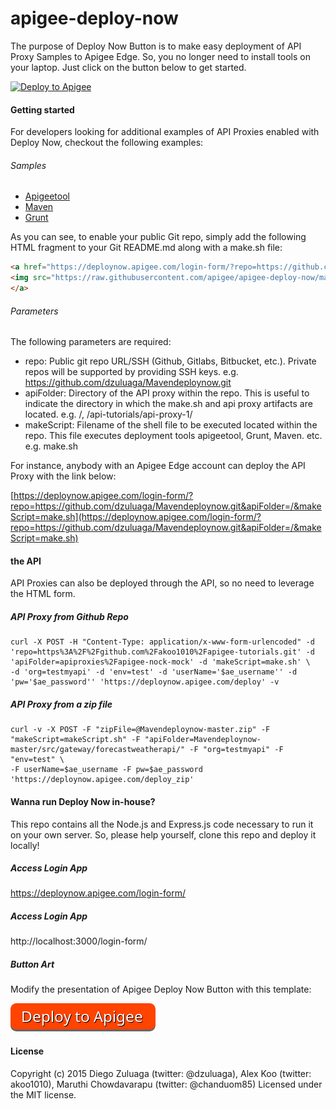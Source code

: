 apigee-deploy-now
==================
The purpose of Deploy Now Button is to make easy deployment of API Proxy Samples to Apigee Edge. So, you no longer need to install tools on your laptop. Just click on the button below to get started.

<a href="https://deploynow.apigee.com/login-form/?repo=https://github.com/akoo1010/apigee-nock-mock-deploy-now.git&apiFolder=/&makeScript=make.sh" target="_blank">
<img src="https://raw.githubusercontent.com/apigee/apigee-deploy-now/master/images/deploy_to_apigee.png" alt="Deploy to Apigee">
</a>


#### Getting started
For developers looking for additional examples of API Proxies enabled with Deploy Now, checkout the following examples:

###### Samples
- [Apigeetool](https://github.com/akoo1010/apigee-nock-mock-deploy-now)
- [Maven](https://github.com/dzuluaga/Mavendeploynow)
- [Grunt](https://github.com/dzuluaga/deploynow-api-proxy-grunt-sample)

As you can see, to enable your public Git repo, simply add the following HTML fragment to your Git README.md along with a make.sh file:
```HTML
<a href="https://deploynow.apigee.com/login-form/?repo=https://github.com/dzuluaga/Mavendeploynow.git&apiFolder=/&makeScript=make.sh">
<img src="https://raw.githubusercontent.com/apigee/apigee-deploy-now/master/images/deploy_to_apigee.png" align="left" height="45" width="232" >
</a>
```

###### Parameters
The following parameters are required:
- repo: Public git repo URL/SSH (Github, Gitlabs, Bitbucket, etc.). Private repos will be supported by providing SSH keys. e.g. https://github.com/dzuluaga/Mavendeploynow.git
- apiFolder: Directory of the API proxy within the repo. This is useful to indicate the directory in which the make.sh and api proxy artifacts are located. e.g. /, /api-tutorials/api-proxy-1/
- makeScript: Filename of the shell file to be executed located within the repo. This file executes deployment tools apigeetool, Grunt, Maven. etc. e.g. make.sh

For instance, anybody with an Apigee Edge account can deploy the API Proxy with the link below:

[https://deploynow.apigee.com/login-form/?repo=https://github.com/dzuluaga/Mavendeploynow.git&apiFolder=/&makeScript=make.sh](https://deploynow.apigee.com/login-form/?repo=https://github.com/dzuluaga/Mavendeploynow.git&apiFolder=/&makeScript=make.sh)

#### the API
API Proxies can also be deployed through the API, so no need to leverage the HTML form.

##### API Proxy from Github Repo
```shell
curl -X POST -H "Content-Type: application/x-www-form-urlencoded" -d 'repo=https%3A%2F%2Fgithub.com%2Fakoo1010%2Fapigee-tutorials.git' -d 'apiFolder=apiproxies%2Fapigee-nock-mock' -d 'makeScript=make.sh' \
-d 'org=testmyapi' -d 'env=test' -d 'userName='$ae_username'' -d 'pw='$ae_password'' 'https://deploynow.apigee.com/deploy' -v
```
##### API Proxy from a zip file
```shell
curl -v -X POST -F "zipFile=@Mavendeploynow-master.zip" -F "makeScript=makeScript.sh" -F "apiFolder=Mavendeploynow-master/src/gateway/forecastweatherapi/" -F "org=testmyapi" -F "env=test" \
-F userName=$ae_username -F pw=$ae_password 'https://deploynow.apigee.com/deploy_zip'
```

#### Wanna run Deploy Now in-house?
This repo contains all the Node.js and Express.js code necessary to run it on your own server. So, please help yourself, clone this repo and deploy it locally!

##### Access Login App
https://deploynow.apigee.com/login-form/

##### Access Login App
http://localhost:3000/login-form/

##### Button Art
Modify the presentation of Apigee Deploy Now Button with this template:

<a href="http://dabuttonfactory.com/#t=Deploy+to+Apigee&f=Noto+Sans&ts=24&tc=fff&tshs=1&tshc=000&hp=20&vp=9&c=9&bgt=unicolored&bgc=ff4300&shs=3&shc=666&sho=s"><img src="./images/deploy_to_apigee.png" height="45" width="232" ></a>

#### License
Copyright (c) 2015 Diego Zuluaga (twitter: @dzuluaga), Alex Koo (twitter: akoo1010), Maruthi Chowdavarapu (twitter: @chanduom85) Licensed under the MIT license.
